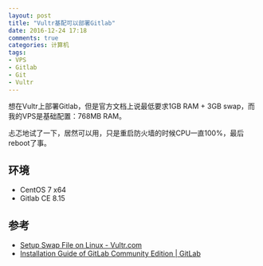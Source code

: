 ```yaml
---
layout: post
title: "Vultr基配可以部署Gitlab"
date: 2016-12-24 17:18
comments: true
categories: 计算机
tags:
- VPS
- Gitlab
- Git
- Vultr
---
```


想在Vultr上部署Gitlab，但是官方文档上说最低要求1GB RAM + 3GB swap，而我的VPS是基础配置：768MB RAM。

忐忑地试了一下，居然可以用，只是重启防火墙的时候CPU一直100%，最后reboot了事。

## 环境
* CentOS 7 x64
* Gitlab CE 8.15

## 参考
* [Setup Swap File on Linux - Vultr.com](https://www.vultr.com/docs/setup-swap-file-on-linux)
* [Installation Guide of GitLab Community Edition  | GitLab](https://about.gitlab.com/downloads/#centos7)
